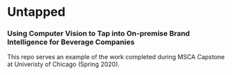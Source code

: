 # Untapped
### Using Computer Vision to Tap into On-premise Brand Intelligence for Beverage Companies

This repo serves an example of the work completed during MSCA Capstone at Univeristy of Chicago (Spring 2020).



